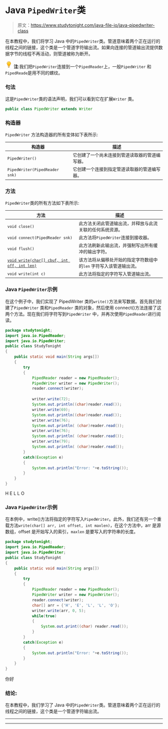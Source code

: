 # Java `PipedWriter`类

> 原文：<https://www.studytonight.com/java-file-io/java-pipedwriter-class>

在本教程中，我们将学习 Java 中的`PipedWriter`类。管道意味着两个正在运行的线程之间的链接，这个类是一个管道字符输出流。如果向连接的管道输出流提供数据字节的线程不再活动，则管道被称为断开。

![enlightened](img/bcefbc0bebd753ed2a05f55c0b74d9f0.png "enlightened") **注**:我们把`PipedWriter`连接到一个`PipedReader`上，一般`PipedWriter` 和`PipedReade`是用不同的螺纹。

### 句法

这是`PipedWriter`类的语法声明，我们可以看到它在扩展`Writer` 类。

```java
public class PipedWriter extends Writer
```

### 构造器

`PipedWriter` 方法构造器的所有变体如下表所示:

| 构造器 | 描述 |
| --- | --- |
| `PipedWriter()` | 它创建了一个尚未连接到管道读取器的管道编写器。 |
| `PipedWriter(PipedReader snk)` | 它创建一个连接到指定管道读取器的管道编写器。 |

### 方法

`PipedWriter`类的所有方法如下表所示:

| 方法 | 描述 |
| --- | --- |
| `void close()` | 此方法关闭此管道输出流，并释放与此流关联的任何系统资源。 |
| `void connect(PipedReader snk)` | 此方法将`PipedWriter`连接到接收器。 |
| `void flush()` | 此方法刷新此输出流，并强制写出所有缓冲的输出字符。 |
| [`void write(char[] cbuf, int off, int len)`](https://www.studytonight.com/java-file-io/java-pipedwriter-write-method) | 该方法将从偏移处开始的指定字符数组中的`len` 字符写入该管道输出流。 |
| `void write(int c)` | 此方法将指定的字符写入管道输出流。 |

### Java `PipedWriter`示例

在这个例子中，我们实现了 PipedWriter 类的`write()`方法来写数据。首先我们创建了`PipedWriter` 类和`PipedReader` 类的对象，然后使用 connect()方法连接了这两个方法。现在我们将字符写到`PipedWriter` 中，并再次使用`PipedReader`进行阅读。

```java
package studytonight;
import java.io.PipedReader;
import java.io.PipedWriter;
public class StudyTonight 
{
	public static void main(String args[])
	{
		try
		{
			PipedReader reader = new PipedReader(); 
			PipedWriter writer = new PipedWriter(); 
			reader.connect(writer); 

			writer.write(72); 
			System.out.println((char)reader.read()); 
			writer.write(69); 
			System.out.println((char)reader.read()); 
			writer.write(76); 
			System.out.println( (char)reader.read());   
			writer.write(76); 
			System.out.println( (char)reader.read());   
			writer.write(79); 
			System.out.println( (char)reader.read());   
		}
		catch(Exception e)
		{
			System.out.println("Error: "+e.toString());
		}
	}
} 
```

H
E
L
L
O

### Java `PipedWriter`示例

在本例中，write()方法将指定的字符写入`PipedWriter`。此外，我们还有另一个重载方法`write(char[] arr, int offset, int maxlen)`，在这个方法中，arr 是源数组，offset 是开始写入的索引，`maxlen` 是要写入的字符串的长度。

```java
package studytonight;
import java.io.PipedReader;
import java.io.PipedWriter;
public class StudyTonight 
{
	public static void main(String args[])
	{
		try
		{
			PipedReader reader = new PipedReader(); 
			PipedWriter writer = new PipedWriter(); 
			reader.connect(writer); 
			char[] arr = {'H', 'E', 'L', 'L', 'O'}; 
			writer.write(arr, 0, 5); 
			while(true) 
			{ 
				System.out.print((char) reader.read());           
			} 
		}
		catch(Exception e)
		{
			System.out.println("Error: "+e.toString());
		}
	}
} 
```

你好

### 结论:

在本教程中，我们学习了 Java 中的`PipedWriter`类。管道意味着两个正在运行的线程之间的链接，这个类是一个管道字符输出流。

* * *

* * *